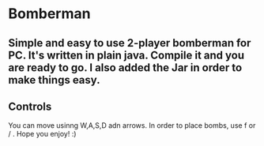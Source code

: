# Bomberman
Simple and easy to use 2-player bomberman for PC. 
It's written in plain java. Compile it and you are ready to go.
I also added the Jar in order to make things easy.
-------------
Controls
-------------
You can move usinng W,A,S,D adn arrows.
In order to place bombs, use f or / .
Hope you enjoy! :)
